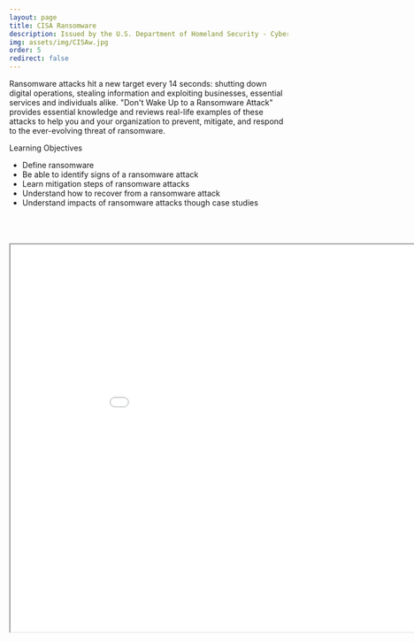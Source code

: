 ```yaml
---
layout: page
title: CISA Ransomware
description: Issued by the U.S. Department of Homeland Security - Cybersecurity and Infrastructure Security Agency (CISA)
img: assets/img/CISAw.jpg
order: 5
redirect: false 
---
```

Ransomware attacks hit a new target every 14 seconds: shutting down digital operations, stealing information and exploiting businesses, essential services and individuals alike. "Don't Wake Up to a Ransomware Attack" provides essential knowledge and reviews real-life examples of these attacks to help you and your organization to prevent, mitigate, and respond to the ever-evolving threat of ransomware.

Learning Objectives

* Define ransomware
* Be able to identify signs of a ransomware attack
* Learn mitigation steps of ransomware attacks
* Understand how to recover from a ransomware attack
* Understand impacts of ransomware attacks though case studies




<br>

<br>

<br>


<iframe src="/assets/pdf/DHS_Ransomware_Incident_Mgmt.pdf" height="700" width="960" allowfullscreen="" frameborder="10">
</iframe>
